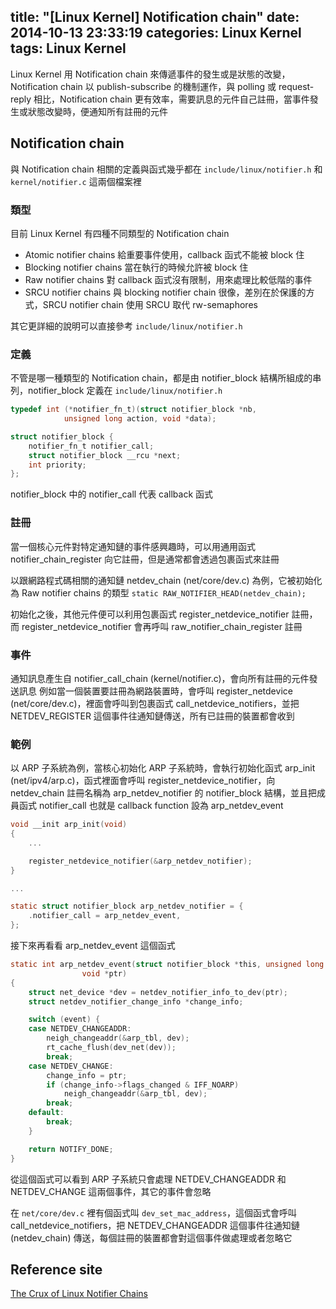 title: "[Linux Kernel] Notification chain"
date: 2014-10-13 23:33:19
categories: Linux Kernel
tags: Linux Kernel
---
Linux Kernel 用 Notification chain 來傳遞事件的發生或是狀態的改變，Notification chain 以 publish-subscribe 的機制運作，與 polling 或 request-reply 相比，Notification chain 更有效率，需要訊息的元件自己註冊，當事件發生或狀態改變時，便通知所有註冊的元件

## Notification chain

與 Notification chain 相關的定義與函式幾乎都在 `include/linux/notifier.h` 和 `kernel/notifier.c` 這兩個檔案裡

### 類型

目前 Linux Kernel 有四種不同類型的 Notification chain

* Atomic notifier chains
給重要事件使用，callback 函式不能被 block 住
* Blocking notifier chains
當在執行的時候允許被 block 住
* Raw notifier chains
對 callback 函式沒有限制，用來處理比較低階的事件
* SRCU notifier chains
與 blocking notifier chain 很像，差別在於保護的方式，SRCU notifier chain 使用 SRCU 取代 rw-semaphores

其它更詳細的說明可以直接參考 `include/linux/notifier.h`

### 定義

不管是哪一種類型的 Notification chain，都是由 notifier_block 結構所組成的串列，notifier_block 定義在 `include/linux/notifier.h`

``` c include/linux/notifier.h
typedef int (*notifier_fn_t)(struct notifier_block *nb,
            unsigned long action, void *data);

struct notifier_block {
    notifier_fn_t notifier_call;
    struct notifier_block __rcu *next;
    int priority;
};
```

notifier_block 中的 notifier_call 代表 callback 函式

### 註冊

當一個核心元件對特定通知鏈的事件感興趣時，可以用通用函式 notifier_chain_register 向它註冊，但是通常都會透過包裹函式來註冊

以跟網路程式碼相關的通知鏈 netdev_chain (net/core/dev.c) 為例，它被初始化為 Raw notifier chains 的類型
`static RAW_NOTIFIER_HEAD(netdev_chain);`

初始化之後，其他元件便可以利用包裹函式 register_netdevice_notifier 註冊，而 register_netdevice_notifier 會再呼叫 raw_notifier_chain_register 註冊

### 事件

通知訊息產生自 notifier_call_chain (kernel/notifier.c)，會向所有註冊的元件發送訊息
例如當一個裝置要註冊為網路裝置時，會呼叫 register_netdevice (net/core/dev.c)，裡面會呼叫到包裹函式 call_netdevice_notifiers，並把 NETDEV_REGISTER 這個事件往通知鏈傳送，所有已註冊的裝置都會收到

### 範例

以 ARP 子系統為例，當核心初始化 ARP 子系統時，會執行初始化函式 arp_init (net/ipv4/arp.c)，函式裡面會呼叫 register_netdevice_notifier，向 netdev_chain 註冊名稱為 arp_netdev_notifier 的 notifier_block 結構，並且把成員函式 notifier_call 也就是 callback function 設為 arp_netdev_event

``` c net/ipv4/arp.c
void __init arp_init(void)
{
    ...

    register_netdevice_notifier(&arp_netdev_notifier);
}

...

static struct notifier_block arp_netdev_notifier = {
    .notifier_call = arp_netdev_event,
};
```

接下來再看看 arp_netdev_event 這個函式

``` c net/ipv4/arp.c
static int arp_netdev_event(struct notifier_block *this, unsigned long event,
                void *ptr)
{
    struct net_device *dev = netdev_notifier_info_to_dev(ptr);
    struct netdev_notifier_change_info *change_info;

    switch (event) {
    case NETDEV_CHANGEADDR:
        neigh_changeaddr(&arp_tbl, dev);
        rt_cache_flush(dev_net(dev));
        break;
    case NETDEV_CHANGE:
        change_info = ptr;
        if (change_info->flags_changed & IFF_NOARP)
            neigh_changeaddr(&arp_tbl, dev);
        break;
    default:
        break;
    }

    return NOTIFY_DONE;
}
```

從這個函式可以看到 ARP 子系統只會處理 NETDEV_CHANGEADDR 和 NETDEV_CHANGE 這兩個事件，其它的事件會忽略

在 `net/core/dev.c` 裡有個函式叫 `dev_set_mac_address`，這個函式會呼叫call_netdevice_notifiers，把 NETDEV_CHANGEADDR 這個事件往通知鏈 (netdev_chain) 傳送，每個註冊的裝置都會對這個事件做處理或者忽略它

## Reference site

[The Crux of Linux Notifier Chains](http://www.opensourceforu.com/2009/01/the-crux-of-linux-notifier-chains/)
